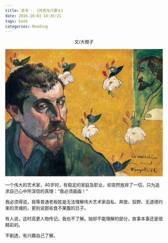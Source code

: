 ```yaml
---
title: 读书 - 《月亮与六便士》
date: 2016-10-03 14:35:21
tags: book
categories: Reading
---
```


<center>文/大橙子

![](../images/moon-and-peny.jpg)

</center>

一个伟大的艺术家，40岁时，有稳定的家庭及职业，却突然放弃了一切，只为追求自己心中所深信的真理：“我必须画画！”

我必须得说，我等普通老板姓是无法理解伟大艺术家自私、奔放、狂野、无道德约束的灵魂的，更别说那些食不果腹的日子。

有人说，这时高更人物传记。我也不了解。抛却不能理解的部分，故事本事还是很精彩的。

不剧透，有兴趣自己了解。